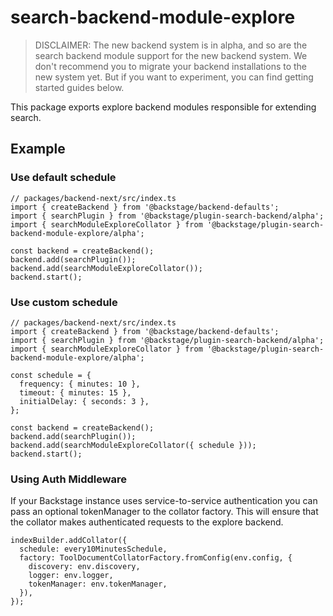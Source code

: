 # search-backend-module-explore

> DISCLAIMER: The new backend system is in alpha, and so are the search backend module support for the new backend system. We don't recommend you to migrate your backend installations to the new system yet. But if you want to experiment, you can find getting started guides below.

This package exports explore backend modules responsible for extending search.

## Example

### Use default schedule

```tsx
// packages/backend-next/src/index.ts
import { createBackend } from '@backstage/backend-defaults';
import { searchPlugin } from '@backstage/plugin-search-backend/alpha';
import { searchModuleExploreCollator } from '@backstage/plugin-search-backend-module-explore/alpha';

const backend = createBackend();
backend.add(searchPlugin());
backend.add(searchModuleExploreCollator());
backend.start();
```

### Use custom schedule

```tsx
// packages/backend-next/src/index.ts
import { createBackend } from '@backstage/backend-defaults';
import { searchPlugin } from '@backstage/plugin-search-backend/alpha';
import { searchModuleExploreCollator } from '@backstage/plugin-search-backend-module-explore/alpha';

const schedule = {
  frequency: { minutes: 10 },
  timeout: { minutes: 15 },
  initialDelay: { seconds: 3 },
};

const backend = createBackend();
backend.add(searchPlugin());
backend.add(searchModuleExploreCollator({ schedule }));
backend.start();
```

### Using Auth Middleware

If your Backstage instance uses service-to-service authentication you can pass an optional tokenManager to the collator factory. This will ensure that the collator makes authenticated requests to the explore backend.

```tsx
indexBuilder.addCollator({
  schedule: every10MinutesSchedule,
  factory: ToolDocumentCollatorFactory.fromConfig(env.config, {
    discovery: env.discovery,
    logger: env.logger,
    tokenManager: env.tokenManager,
  }),
});
```

